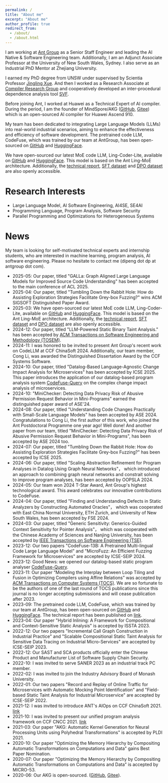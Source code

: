 ```yaml
---
permalink: /
title: "About me"
excerpt: "About me"
author_profile: true
redirect_from: 
  - /about/
  - /about.html
---
```

<!-- I am an adjunct senior lecturer working with Scientia Professor [Jingling Xue](http://www.cse.unsw.edu.au/~jingling) at School of Computer Science and Engineering, The University of New South Wales. We also open-sourced [CodeFuse-Query](https://github.com/codefuse-ai/CodeFuse-Query) that is a scalable datalog-based static program analyser to assist the CodeFuse pre-train.
-->

I am working at [Ant Group](https://www.antgroup.com/) as a Senior Staff Engineer and leading the AI Native & Software Engineering team. Additionally, I am an Adjunct Associate Professor at the University of New South Wales, Sydney. I also serve as an Industrial PhD Mentor at Zhejiang University.

I earned my PhD degree from UNSW under supervised by Scientia Professor [Jingling Xue](http://www.cse.unsw.edu.au/~jingling). And then I worked as a Research Associate at [Compiler Research Group](http://www.cse.unsw.edu.au/~corg/) and cooperatively developed an inter-procedural dependence analysis tool [SVF](http://svf-tools.github.io/SVF/).

Before joining Ant, I worked at Huawei as a Technical Expert of AI compiler. During the period, I am the founder of MindSpore/AKG ([GitHub](https://github.com/mindspore-ai/akg), [Gitee](https://github.com/mindspore-ai/akg)) which is an open-sourced AI compiler for Huawei Ascend 910.

My team has been dedicated to integrating Large Language Models (LLMs) into real-world industrial scenarios, aiming to enhance the effectiveness and efficiency of software development. The pretrained code LLM, CodeFuse, which was trained by our team at AntGroup, has been open-sourced on [GitHub](https://github.com/codefuse-ai) and [HuggingFace](https://huggingface.co/codefuse-ai). 

We have open-sourced our latest MoE code LLM, Ling-Coder-Lite, available on [GitHub](https://github.com/codefuse-ai/Ling-Coder-Lite) and [HuggingFace](https://huggingface.co/inclusionAI/Ling-Coder-lite). This model is based on the Ant Ling-MoE architecture. Additionally, the [technical report](https://arxiv.org/abs/2503.17793), [SFT dataset](https://huggingface.co/datasets/inclusionAI/Ling-Coder-SFT) and [DPO dataset](https://huggingface.co/datasets/inclusionAI/Ling-Coder-DPO) are also openly accessible. 



Research Interests
======
* Large Language Model, AI Software Engineering, AI4SE, SE4AI
* Programming Language, Program Analysis, Software Security
* Parallel Programming and Optimizations for Heterogeneous Systems

News
======
My team is looking for self-motivated technical experts and internship students, who are interested in machine learning, program analysis, AI software engineering. Please no hesitate to contact me (dipeng dot dp at antgroup dot com).

* 2025-05: Our paper, titled "GALLa: Graph Aligned Large Language Models for Improved Source Code Understanding" has been accepted to the main conference of ACL 2025.
* 2025-04: Our paper, titled "Tumbling Down the Rabbit Hole: How do Assisting Exploration Strategies Facilitate Grey-box Fuzzing?" wins ACM SIGSOFT Distinguished Paper Award. 
* 2025-03: We have open-sourced our latest MoE code LLM, Ling-Coder-Lite, available on [GitHub](https://github.com/codefuse-ai/Ling-Coder-Lite) and [HuggingFace](https://huggingface.co/inclusionAI/Ling-Coder-lite). This model is based on the Ant Ling-MoE architecture. Additionally, the [technical report](https://arxiv.org/abs/2503.17793), [SFT dataset](https://huggingface.co/datasets/inclusionAI/Ling-Coder-SFT) and [DPO dataset](https://huggingface.co/datasets/inclusionAI/Ling-Coder-DPO) are also openly accessible. 
* 2024-12: Our paper, titled "LLM-Powered Static Binary Taint Analysis." has been accepted by [ACM Transactions on Software Engineering and Methodology (TOSEM)](https://dl.acm.org/journal/tosem).
* 2024-11: I was honored to be invited to present Ant Group's recent work on CodeLLM at CCF ChinaSoft 2024. Additionally, our team member, Cong Li, was awarded the Distinguished Dissertation Award by the CCF Systems Software.
* 2024-10: Our paper, titled "Datalog-Based Language-Agnostic Change Impact Analysis for Microservices" has been accepted by ICSE 2025. This paper introduces the application of our datalog-based program analysis system [CodeFuse-Query](https://github.com/codefuse-ai/CodeFuse-Query) on the complex change impact analysis of microservices.
* 2024-10: "MiniChecker: Detecting Data Privacy Risk of Abusive Permission Request Behavior in Mini-Programs" earned the distinguished paper award of ASE'24.
* 2024-08: Our paper, titled "Understanding Code Changes Practically with Small-Scale Language Models" has been accepted by ASE 2024. Congratulations to Cong Li, the first author of this work, who joined the Ant Postdoctoral Programme one year ago! Well done! And another paper from our team, titled "MiniChecker: Detecting Data Privacy Risk of Abusive Permission Request Behavior in Mini-Programs", has been accepted by ASE 2024 too.
* 2024-07: Our paper, titled "Tumbling Down the Rabbit Hole: How do Assisting Exploration Strategies Facilitate Grey-box Fuzzing?" has been accepted by ICSE 2025.
* 2024-06: Our paper, titled "Scaling Abstraction Refinement for Program Analyses in Datalog Using Graph Neural Networks"， which introduced an approach to combining graph neural networks and constrait solving to improve program analyses, has been accepted by OOPSLA 2024.
* 2024-05: Our team won 2024 T-Star Award, Ant Group's highest technological award. This award celebrates our innovative contributions to CodeFuse.
* 2024-04: Our paper, titled "Finding and Understanding Defects in Static Analyzers by Constructing Automated Oracles"， which was cooperated with East China Normal University, ETH Zurich, and University of New South Wales, has been accepted by FSE 2024.
* 2024-03: Our paper, titled "Generic Sensitivity: Generics-Guided Context Sensitivity for Pointer Analysis"， which was cooperated with the Chinese Academy of Sciences and Nanjing University, has been accepted by [IEEE Transactions on Software Engineering (TSE)](https://ieeexplore.ieee.org/xpl/RecentIssue.jsp?punumber=32).
* 2023-12: Our two papers "CodeFuse-13B: A Pretrained Multi-lingual Code Large Language Model" and "MicroFuzz: An Efficient Fuzzing Framework for Microservices" are accepted by ICSE-SEIP 2024.
* 2023-12: Good News: we opened our datalog-based static program analyser [CodeFuse-Query](https://github.com/codefuse-ai/CodeFuse-Query).
* 2023-11: Our paper “Modeling the Interplay between Loop Tiling and Fusion in Optimizing Compilers using Affine Relations” was accepted by [ACM Transactions on Computer Systems (TOCS)](https://dl.acm.org/journal/tocs). We are so fortunate to be the authors of one of the last round of TOCS publications since this journal is no longer accepting submissions and will cease publication after 2023.
* 2023-09: The pretrained code LLM, CodeFuse, which was trained by our team at AntGroup, has been open-sourced on [GitHub](https://github.com/codefuse-ai) and [HuggingFace](https://huggingface.co/codefuse-ai). The technical report has been published on [link](https://arxiv.org/abs/2310.06266). 
* 2023-04: Our paper "Hybrid Inlining: A Framework for Compositional and Context-Sensitive Static Analysis" is accepted by ISSTA 2023.
* 2022-12: Our two papers "Incremental Call Graph Construction in Industrial Practice" and "Scalable Compositional Static Taint Analysis for Sensitive Data Tracing on Industrial Micro-Services" are accepted by ICSE-SEIP 2023.
* 2022-12: Our SAST and SCA products officially enter the Chinese Product and Manufacturer List of Software Supply Chain Security.
* 2022-10: I was invited to serve SANER 2023 as an industrial track PC member.
* 2022-02: I was invited to join the Industry Advisory Board of Monash University.
* 2022-01: Our two papers "Record and Replay of Online Traffic for Microservices with Automatic Mocking Point Identification" and "Field-based Static Taint Analysis for Industrial Microservice" are accepted by ICSE-SEIP 2022.
* 2021-12: I was invited to introduce ANT's AIOps on CCF ChinaSoft 2021. [link](http://chinasoft.ccf.org.cn/schedule/special/6.html)
* 2021-10: I was invited to present our unified program analysis framework on CCF CNCC 2021. [link](https://zhuanlan.zhihu.com/p/417330325)
* 2021-03: Our paper "AKG: Automatic Kernel Generation for Neural Processing Units using Polyhedral Transformations" is accepted by PLDI 2021.
* 2020-10: Our paper "Optimizing the Memory Hierarchy by Compositing Automatic Transformations on Computations and Data" gains Best Paper Nomination. 
* 2020-07: Our paper "Optimizing the Memory Hierarchy by Compositing Automatic Transformations on Computations and Data" is accepted by MICRO-53.
* 2020-06: Our AKG is open-sourced. ([GitHub](https://github.com/mindspore-ai/akg), [Gitee](https://github.com/mindspore-ai/akg)). 


